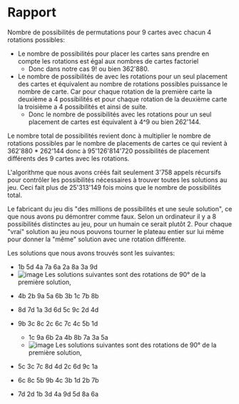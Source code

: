 # Rapport 

Nombre de possibilités de permutations pour 9 cartes avec chacun 4 rotations possibles:
* Le nombre de possibilités pour placer les cartes sans prendre en compte les rotations est égal aux nombres de cartes factoriel
  * Donc dans notre cas 9! ou bien 362'880.
* Le nombre de possibilités de avec les rotations pour un seul placement des cartes et équivalent au nombre de rotations possibles puissance le nombre de carte.
  Car pour chaque rotation de la première carte la deuxième a 4 possibilités et pour chaque rotation de la deuxième carte la troisième a 4 possibilités et ainsi de suite.
  * Donc le nombre de possibilités avec les rotations pour un seul placement de cartes est équivalent à 4^9 ou bien 262'144.

Le nombre total de possibilités revient donc à multiplier le nombre de rotations possibles par le nombre de placements de cartes ce qui revient à 362'880 * 262'144 donc à 95'126'814'720 possibilités de placement différents des 9 cartes avec les rotations.

L'algorithme que nous avons créés fait seulement 3'758 appels récursifs pour contrôler les possibilités nécessaires à trouver toutes les solutions au jeu.
Ceci fait plus de 25'313'149 fois moins que le nombre de possibilités total.

Le fabricant du jeu dis "des millions de possibilités et une seule solution", ce que nous avons pu démontrer comme faux. Selon un ordinateur il y a 8 possibilités distinctes au jeu, pour un humain ce serait plutôt 2. Pour chaque "vrai" solution au jeu nous pouvons tourner le plateau entier sur lui même pour donner la "même" solution avec une rotation différente.

Les solutions que nous avons trouvés sont les suivantes: 
  * 1b 5d 4a 7a 6a 2a 8a 3a 9d
  * ![image](https://user-images.githubusercontent.com/114938794/226186385-b6017038-1de1-44b6-bdcb-280357bd74a7.png)
Les solutions suivantes sont des rotations de 90° de la première solution,
- 4b 2b 9a 5a 6b 3b 1c 7b 8b
- 8d 7d 1a 3d 6d 5c 9c 2d 4d
- 9b 3c 8c 2c 6c 7c 4c 5b 1d
  
  
  * 1c 9a 6b 2a 4b 8b 7a 3a 5a
  * ![image](https://user-images.githubusercontent.com/114938794/226186414-05c6728b-52b9-4898-a135-638f791fdc97.png)
 Les solutions suivantes sont des rotations de 90° de la première solution,
- 5c 3c 7c 8d 4d 2c 6d 9c 1a
- 6c 8c 5b 9b 4c 3b 1d 2b 7b
- 7d 2d 1b 3d 4a 9d 5d 8a 6a
  
